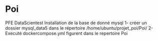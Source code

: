 # Poi
PFE DataScientest
Installation de la base de donné mysql
1- créer un dossier mysql_data5 dans le répertoire /home/ubuntu/projet_poi/Poi/
2- Executé dockercompose.yml figurent dans le repertoire Poi
